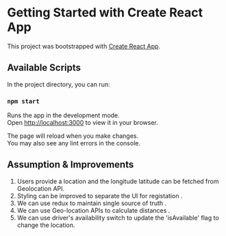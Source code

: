 # Getting Started with Create React App

This project was bootstrapped with [Create React App](https://github.com/facebook/create-react-app).

## Available Scripts

In the project directory, you can run:

### `npm start`

Runs the app in the development mode.\
Open [http://localhost:3000](http://localhost:3000) to view it in your browser.

The page will reload when you make changes.\
You may also see any lint errors in the console.




## Assumption & Improvements
1. Users provide a location and the longitude latitude can be fetched from Geolocation API.
2. Styling can be improved to separate the UI for registation .
3. We can use redux to maintain single source of truth .
4. We can use Geo-location APIs to calculate distances .
5. We can use driver's availability switch to update the 'isAvailable' flag to change the location.




